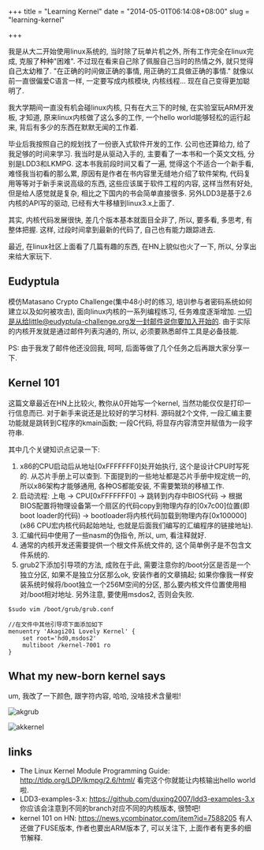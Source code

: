 +++
title = "Learning Kernel"
date = "2014-05-01T06:14:08+08:00"
slug = "learning-kernel"

+++


我是从大二开始使用linux系统的, 当时除了玩单片机之外, 所有工作完全在linux完成, 克服了种种"困难". 不过现在看来自己除了佩服自己当时的热情之外, 就只觉得自己太幼稚了. "在正确的时间做正确的事情, 用正确的工具做正确的事情." 就像以前一直很偏爱C语言一样, 一定要写成内核模块, 内核线程... 现在自己变得更加聪明了.

我大学期间一直没有机会碰linux内核, 只有在大三下的时候, 在实验室玩ARM开发板, 才知道, 原来linux内核做了这么多的工作, 一个hello world能够轻松的运行起来, 背后有多少的东西在默默无闻的工作着.

毕业后我按照自己的规划找了一份嵌入式软件开发的工作. 公司也还算给力, 给了我足够的时间来学习. 我当时是从驱动入手的, 主要看了一本书和一个英文文档, 分别是LDD3和LKMPG. 这本书我前段时间又看了一遍, 觉得这个不适合一个新手看, 难怪我当初看的那么累, 原因有是作者在书内容里无缝地介绍了软件架构, 代码复用等等对于新手来说高级的东西, 这些应该属于软件工程的内容, 这样当然有好处, 但是给人感觉就是复杂, 相比之下国内的书会简单直接很多. 另外LDD3是基于2.6内核的API写的驱动, 已经有大牛移植到linux3.x上面了.

其实, 内核代码发展很快, 差几个版本基本就面目全非了, 所以, 要多看, 多思考, 有整体把握. 这样, 过段时间拿到最新的代码了, 自己也有能力跟踪进去.

最近, 在linux社区上面看了几篇有趣的东西, 在HN上貌似也火了一下, 所以, 分享出来给大家玩下.

## Eudyptula
模仿Matasano Crypto Challenge(集中48小时的练习, 培训参与者密码系统如何建立以及如何被攻击), 面向linux内核的一系列编程练习, 任务难度逐渐增加. 一切是从给little@eudyptula-challenge.org发一封邮件说你要加入开始的. 由于实际的内核开发就是通过邮件列表沟通的, 所以, 必须要熟悉邮件工具是必备技能.

PS: 由于我发了邮件他还没回我, 呵呵, 后面等做了几个任务之后再跟大家分享一下.

## Kernel 101
这篇文章最近在HN上比较火, 教你从0开始写一个kernel, 当然功能仅仅是打印一行信息而已. 对于新手来说还是比较好的学习材料. 源码就2个文件, 一段汇编主要功能就是跳转到C程序的kmain函数; 一段C代码, 将显存内容清空并赋值为一段字符串.

其中几个关键知识点记录一下:
1. x86的CPU启动后从地址[0xFFFFFFF0]处开始执行, 这个是设计CPU时写死的. 从芯片手册上可以查到. 下面提到的一些地址都是芯片手册中规定统一的, 所以x86架构才能够通用, 各种OS都能安装, 不需要繁琐的移植工作.
2. 启动流程: 上电 -> CPU[0xFFFFFFF0] -> 跳转到内存中BIOS代码 -> 根据BIOS配置将物理设备第一个扇区的代码copy到物理内存的[0x7c00]位置(即boot loader的代码) -> bootloader将内核代码加载到物理内存[0x100000](x86 CPU宏内核代码起始地址, 也就是后面我们编写的汇编程序的链接地址).
3. 汇编代码中使用了一些nasm的伪指令, 所以, um, 看注释就好.
4. 通常的内核开发还需要提供一个根文件系统文件的, 这个简单例子是不包含文件系统的.
5. grub2下添加引导项的方法, 成败在于此, 需要注意你的/boot分区是否是一个独立分区, 如果不是独立分区那么ok, 安装作者的文章搞起; 如果你像我一样安装系统时候将/boot独立一个256M空间的分区, 那么要内核文件位置使用相对/boot相对地址. 另外注意, 要使用msdos2, 否则会失败.

```
$sudo vim /boot/grub/grub.conf

//在文件中其他引导项下面添加如下
menuentry 'Akagi201 Lovely Kernel' {
    set root='hd0,msdos2'
    multiboot /kernel-7001 ro
}
```

## What my new-born kernel says
um, 我改了一下颜色, 跟字符内容, 哈哈, 没啥技术含量啦!

![akgrub](http://akagi201.qiniudn.com/akgrub.png)

![akkernel](http://akagi201.qiniudn.com/akkernel.png)

## links
* The Linux Kernel Module Programming Guide: <http://tldp.org/LDP/lkmpg/2.6/html/> 看完这个你就能让内核输出hello world啦.
* LDD3-examples-3.x: <https://github.com/duxing2007/ldd3-examples-3.x> 你应该会注意到不同的branch对应不同的内核版本, 很赞吧!
* kernel 101 on HN: <https://news.ycombinator.com/item?id=7588205> 有人还做了FUSE版本, 作者也要出ARM版本了, 可以关注下, 上面作者有更多的细节解释.
